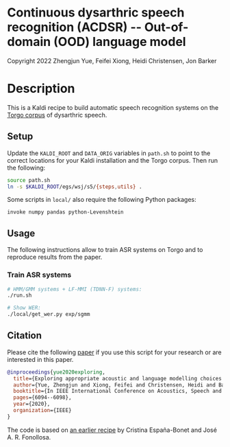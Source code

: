 # Continuous dysarthric speech recognition (ACDSR) -- Out-of-domain (OOD) language model

Copyright 2022 Zhengjun Yue, Feifei Xiong, Heidi Christensen, Jon Barker

# Description

This is a Kaldi recipe to build automatic speech recognition systems on the
[Torgo corpus](http://www.cs.toronto.edu/~complingweb/data/TORGO/torgo.html) of
dysarthric speech.

## Setup

Update the `KALDI_ROOT` and `DATA_ORIG` variables in `path.sh` to point to the
correct locations for your Kaldi installation and the Torgo corpus. Then run
the following:

```sh
source path.sh
ln -s $KALDI_ROOT/egs/wsj/s5/{steps,utils} .
```

Some scripts in `local/` also require the following Python packages:

```
invoke numpy pandas python-Levenshtein
```

## Usage

The following instructions allow to train ASR systems on Torgo and to reproduce
results from the paper.

### Train ASR systems

```sh
# HMM/GMM systems + LF-MMI (TDNN-F) systems:
./run.sh

# Show WER:
./local/get_wer.py exp/sgmm
```




## Citation 

Please cite the following [paper](https://ieeexplore.ieee.org/stamp/stamp.jsp?arnumber=9054343) if you use this script for your research or are 
interested in this paper.

```BibTeX
@inproceedings{yue2020exploring,
  title={Exploring appropriate acoustic and language modelling choices for continuous dysarthric speech recognition},
  author={Yue, Zhengjun and Xiong, Feifei and Christensen, Heidi and Barker, Jon},
  booktitle={In IEEE International Conference on Acoustics, Speech and Signal Processing (ICASSP) 2020},
  pages={6094--6098},
  year={2020},
  organization={IEEE}
}
```
The code is based on [an earlier recipe](https://github.com/cristinae/ASRdys) by
Cristina España-Bonet and José A. R. Fonollosa.
